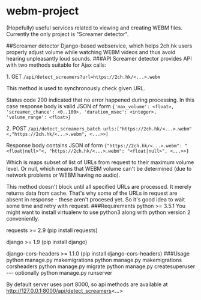 # webm-project
(Hopefully) useful services related to viewing and creating WEBM files.
Currently the only project is "Screamer detector".

##Screamer detector
Django-based webservice, which helps 2ch.hk users properly adjust volume while watching WEBM videos and thus avoid hearing unpleasantly loud sounds.
###API
Screamer detector provides API with two methods suitable for Ajax calls:

1\. GET `/api/detect_screamers?url=https://2ch.hk/<...>.webm`

This method is used to synchronously check given URL.

Status code 200 indicated that no error happened during processing. In this case response body is valid JSON of form
`{'max_volume': <float>, 'screamer_chance': <0..100>, 'duration_msec': <integer>, 'volume_range': <float>}`

2\. POST `/api/detect_screamers_batch urls:["https://2ch.hk/<...>.webm"<,"https://2ch.hk/<...>.webm", <...>>]`

Response body contains JSON of form
`{"https://2ch.hk/<...>.webm": "<float|null>"<, "https://2ch.hk/<...>.webm": "<float|null>", <...>>}`

Which is maps subset of list of URLs from request to their maximum volume level. Or null, which means that WEBM volume can't be determined (due to network problems or WEBM having no audio).

This method doesn't block until all specified URLs are processed. It merely returns data from cache. That's why some of the URLs in request are absent in response - these aren't procesed yet. So it's good idea to wait some time and retry with request.
###Requirements
python >= 3.5.1 You might want to install virtualenv to use python3 along with python version 2 conveniently.

requests >= 2.9 (pip install requests)

django >= 1.9 (pip install django)

django-cors-headers >= 1.1.0 (pip install django-cors-headers)
###Usage
    python manage.py makemigrations
    python manage.py makemigrations corsheaders
    python manage.py migrate
    python manage.py createsuperuser --- optionally
    python manage.py runserver

By default server uses port 8000, so api methods are available at http://127.0.0.1:8000/api/detect_screamers<...>
